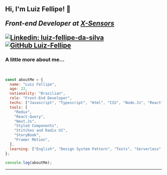<h2> Hi, I'm Luiz Fellipe! 👋
<!-- <img align='right' src="https://media.giphy.com/media/MT5UUV1d4CXE2A37Dg/giphy.gif" width="200" height="200" style="border-radius:50%" > -->
<p>
<em>Front-end Developer at <a href="https://xsensors.ai/">X-Sensors</a>
</em></p>

[![Linkedin: luiz-fellipe-da-silva](https://img.shields.io/badge/LinkedIn-0077B5?style=for-the-badge&logo=linkedin&logoColor=white)](https://www.linkedin.com/in/luiz-fellipe-da-silva-a5936b19a/)
[![GitHub Luiz-Fellipe](https://img.shields.io/badge/GitHub-100000?style=for-the-badge&logo=github&logoColor=white)](https://github.com/Luiz-Fellipe)

### A little more about me...

<br>

```javascript
const aboutMe = {
  name: "Luiz Fellipe",
  age: 22,
  nationality: "Brazilian",
  role: "Front-End Developer",
  techs: ["Javascript", "Typescript", "Html", "CSS", "Node.Js", "React"],
  tools: [
    "Redux",
    "React-Query",
    "Next.Js",
    "Styled Components",
    "Stitches and Radix UI",
    "StoryBook",
    "Framer Motion",
  ],
  learning: ["English", "Design System Pattern", "Tests", "Serverless", "AWS"],
};

console.log(aboutMe);
```

---
